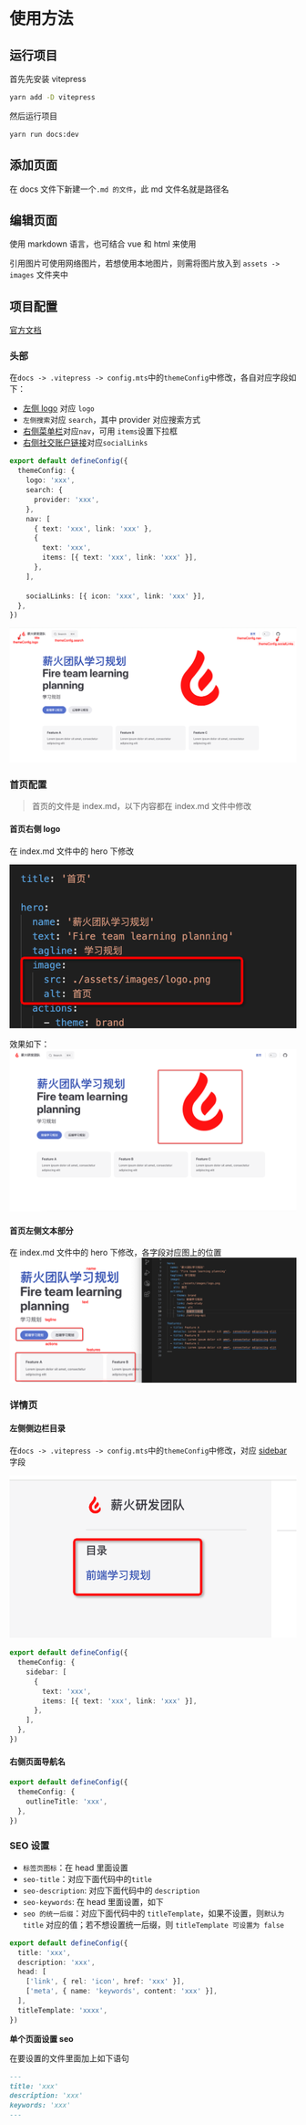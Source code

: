 # 使用方法

## 运行项目

首先先安装 vitepress

```sh
yarn add -D vitepress
```

然后运行项目

```sh
yarn run docs:dev
```

## 添加页面

在 docs 文件下新建一个`.md 的文件`，此 md 文件名就是路径名

## 编辑页面

使用 markdown 语言，也可结合 vue 和 html 来使用

引用图片可使用网络图片，若想使用本地图片，则需将图片放入到 `assets -> images` 文件夹中

## 项目配置

[官方文档](https://vitepress.dev/zh/reference/default-theme-config)

### 头部

在`docs -> .vitepress -> config.mts`中的`themeConfig`中修改，各自对应字段如下：

- [左侧 logo](https://vitepress.dev/zh/reference/default-theme-config#logo) 对应 `logo`
- `左侧搜索`对应 `search`，其中 provider 对应搜索方式
- [右侧菜单栏](https://vitepress.dev/zh/reference/default-theme-config#nav)对应`nav`，可用 `items`设置下拉框
- [右侧社交账户链接](https://vitepress.dev/zh/reference/default-theme-config#sociallinks)对应`socialLinks`

```ts
export default defineConfig({
  themeConfig: {
    logo: 'xxx',
    search: {
      provider: 'xxx',
    },
    nav: [
      { text: 'xxx', link: 'xxx' },
      {
        text: 'xxx',
        items: [{ text: 'xxx', link: 'xxx' }],
      },
    ],

    socialLinks: [{ icon: 'xxx', link: 'xxx' }],
  },
})
```

![头部设置](./assets/images/readme/head.png)

### 首页配置

> 首页的文件是 index.md，以下内容都在 index.md 文件中修改

#### 首页右侧 logo

在 index.md 文件中的 hero 下修改

![首页logo代码位置](./assets/images/readme/logo-setting.png)

效果如下：
![首页logo效果图](./assets/images/readme/logo-home-example.png)

#### 首页左侧文本部分

在 index.md 文件中的 hero 下修改，各字段对应图上的位置
![首页配置](./assets/images/readme/index-setting.png)

### 详情页

#### 左侧侧边栏目录

在`docs -> .vitepress -> config.mts`中的`themeConfig`中修改，对应 [sidebar](https://vitepress.dev/zh/reference/default-theme-config#sidebar) 字段

![详情页侧边栏](./assets/images/readme/detail-sidebar.png)

```ts
export default defineConfig({
  themeConfig: {
    sidebar: [
      {
        text: 'xxx',
        items: [{ text: 'xxx', link: 'xxx' }],
      },
    ],
  },
})
```

#### 右侧页面导航名

```ts
export default defineConfig({
  themeConfig: {
    outlineTitle: 'xxx',
  },
})
```

### SEO 设置

- `标签页图标`：在 head 里面设置
- `seo-title`：对应下面代码中的`title`
- `seo-description`: 对应下面代码中的 `description`
- `seo-keywords`: 在 head 里面设置，如下
- `seo 的统一后缀`：对应下面代码中的 `titleTemplate`，如果不设置，则`默认为title` 对应的值；若不想设置统一后缀，则 `titleTemplate 可设置为 false`

```ts
export default defineConfig({
  title: 'xxx',
  description: 'xxx',
  head: [
    ['link', { rel: 'icon', href: 'xxx' }],
    ['meta', { name: 'keywords', content: 'xxx' }],
  ],
  titleTemplate: 'xxxx',
})
```

**单个页面设置 seo**

在要设置的文件里面加上如下语句

```md
---
title: 'xxx'
description: 'xxx'
keywords: 'xxx'
---
```
